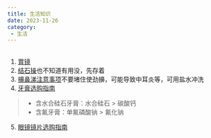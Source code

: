 ```yaml
---
title: 生活知识
date: 2023-11-26
category:
 - 生活
---
```

## 
1. [胃镜](https://www.bilibili.com/video/BV1H64y1W7vZ)
2. [结石操](https://www.bilibili.com/video/BV1fC4y1y7bk)也不知道有用没，先存着
3. [擤鼻涕注意事项](https://www.bilibili.com/video/BV1qi4y1h7hD)不要堵住使劲擤，可能导致中耳炎等，可用盐水冲洗
4. [牙膏选购指南](https://www.bilibili.com/video/BV1H8411i7Hi)
> - 含水合硅石牙膏：水合硅石 > 碳酸钙
> - 含氟牙膏：单氟磷酸钠 > 氟化钠

5. [眼镜镜片选购指南](https://www.bilibili.com/video/BV1aa4y1B7FL)
